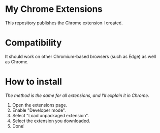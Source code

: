 # My Chrome Extensions
This repository publishes the Chrome extension I created.

# Compatibility
It should work on other Chromium-based browsers (such as Edge) as well as Chrome.

# How to install
*The method is the same for all extensions, and I'll explain it in Chrome.*
1. Open the extensions page.
1. Enable "Developer mode".
1. Select "Load unpackaged extension".
1. Select the extension you downloaded.
1. Done!
